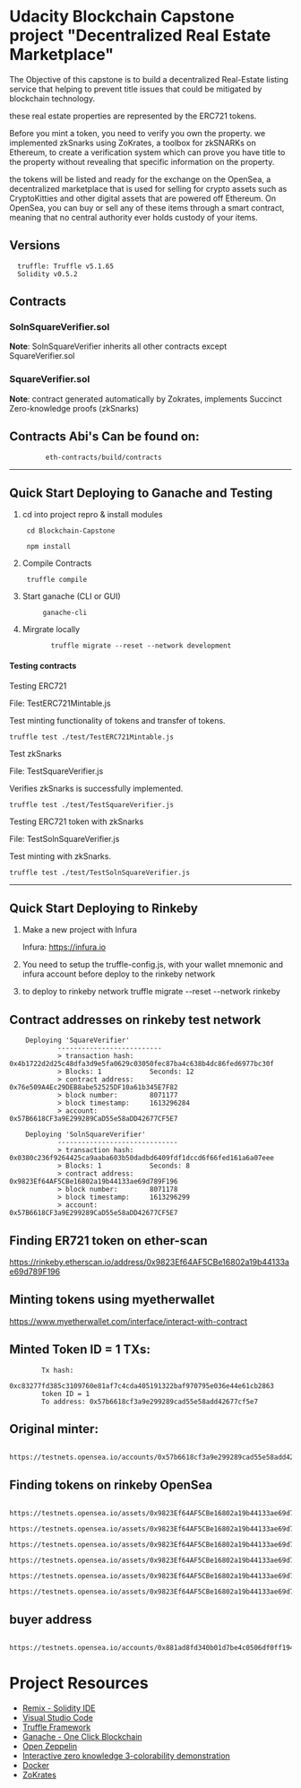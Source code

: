 # Udacity Blockchain Capstone project "Decentralized Real Estate Marketplace"

The Objective of this capstone is to build a decentralized Real-Estate listing service that helping to prevent title issues that could be mitigated by blockchain technology.

these real estate properties are represented by the ERC721 tokens.

Before you mint a token, you need to verify you own the property. we implemented zkSnarks using ZoKrates, a toolbox for zkSNARKs on Ethereum, to create a verification system which can prove you have title to the property without revealing that specific information on the property.

the tokens will be listed and ready for the exchange on the OpenSea, a decentralized marketplace that is used for selling for crypto assets such as CryptoKitties and other digital assets that are powered off Ethereum. On OpenSea, you can buy or sell any of these items through a smart contract, meaning that no central authority ever holds custody of your items.

## Versions

      truffle: Truffle v5.1.65
      Solidity v0.5.2


## Contracts

### SolnSquareVerifier.sol

<b>Note</b>: SolnSquareVerifier inherits all other contracts except SquareVerifier.sol

### SquareVerifier.sol

<b>Note</b>: contract generated automatically by Zokrates,
              implements Succinct Zero-knowledge proofs (zkSnarks)


## Contracts Abi's Can be found on:
             eth-contracts/build/contracts

---

## Quick Start Deploying to Ganache and Testing

1. cd into project repro & install modules

        cd Blockchain-Capstone

        npm install
        
2. Compile Contracts

        truffle compile

3. Start ganache (CLI or GUI)

            ganache-cli

4. Mirgrate locally

              truffle migrate --reset --network development 
 

#### Testing contracts

Testing ERC721

File: TestERC721Mintable.js

Test minting functionality of tokens and transfer of tokens.

    truffle test ./test/TestERC721Mintable.js

Test zkSnarks

File: TestSquareVerifier.js

Verifies zkSnarks is successfully implemented.

    truffle test ./test/TestSquareVerifier.js

Testing ERC721 token with zkSnarks

File: TestSolnSquareVerifier.js

Test minting with zkSnarks.

    truffle test ./test/TestSolnSquareVerifier.js

---

## Quick Start Deploying to Rinkeby

1. Make a new project with Infura

    Infura: https://infura.io

2. You need to setup the truffle-config.js, with your wallet mnemonic and infura 
   account before deploy to the rinkeby network

3. to deploy to rinkeby network
              truffle migrate --reset --network rinkeby


## Contract addresses on rinkeby test network
        Deploying 'SquareVerifier'
                --------------------------
                > transaction hash:       0x4b1722d2d25c48dfa3d9e5fa0629c03050fec87ba4c638b4dc86fed6977bc30f
                > Blocks: 1            Seconds: 12
                > contract address:    0x76e509A4Ec29DEB8abe52525DF10a61b345E7F82
                > block number:        8071177
                > block timestamp:     1613296284
                > account:             0x57B6618CF3a9E299289CaD55e58aDD42677CF5E7

        Deploying 'SolnSquareVerifier'
                ------------------------------
                > transaction hash:    0x0380c236f9264425ca9aaba603b50dadbd6409fdf1dccd6f66fed161a6a07eee
                > Blocks: 1            Seconds: 8
                > contract address:    0x9823Ef64AF5CBe16802a19b44133ae69d789F196
                > block number:        8071178
                > block timestamp:     1613296299
                > account:             0x57B6618CF3a9E299289CaD55e58aDD42677CF5E7

## Finding ER721 token on ether-scan

  https://rinkeby.etherscan.io/address/0x9823Ef64AF5CBe16802a19b44133ae69d789F196
  

## Minting tokens using myetherwallet

  https://www.myetherwallet.com/interface/interact-with-contract

## Minted Token ID = 1 TXs:
            Tx hash:
                   0xc83277fd385c3109760e81af7c4cda405191322baf970795e036e44e61cb2863
            token ID = 1   
            To address: 0x57b6618cf3a9e299289cad55e58add42677cf5e7
## Original minter:
        https://testnets.opensea.io/accounts/0x57b6618cf3a9e299289cad55e58add42677cf5e7
            

## Finding tokens on rinkeby OpenSea

           https://testnets.opensea.io/assets/0x9823Ef64AF5CBe16802a19b44133ae69d789F196/1
           https://testnets.opensea.io/assets/0x9823Ef64AF5CBe16802a19b44133ae69d789F196/2 
           https://testnets.opensea.io/assets/0x9823Ef64AF5CBe16802a19b44133ae69d789F196/3
           https://testnets.opensea.io/assets/0x9823Ef64AF5CBe16802a19b44133ae69d789F196/4
           https://testnets.opensea.io/assets/0x9823Ef64AF5CBe16802a19b44133ae69d789F196/5
           https://testnets.opensea.io/assets/0x9823Ef64AF5CBe16802a19b44133ae69d789F196/6

## buyer address
            https://testnets.opensea.io/accounts/0x881ad8fd340b01d7be4c0506df0ff19438435eca

# Project Resources

* [Remix - Solidity IDE](https://remix.ethereum.org/)
* [Visual Studio Code](https://code.visualstudio.com/)
* [Truffle Framework](https://truffleframework.com/)
* [Ganache - One Click Blockchain](https://truffleframework.com/ganache)
* [Open Zeppelin ](https://openzeppelin.org/)
* [Interactive zero knowledge 3-colorability demonstration](http://web.mit.edu/~ezyang/Public/graph/svg.html)
* [Docker](https://docs.docker.com/install/)
* [ZoKrates](https://github.com/Zokrates/ZoKrates)